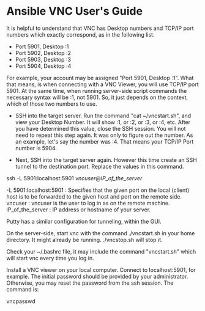 
# Ansible VNC User's Guide

It is helpful to understand that VNC has Desktop numbers and TCP/IP port numbers which exactly correspond, as in the following list.

- Port 5901, Desktop :1
- Port 5902, Desktop :2
- Port 5903, Desktop :3
- Port 5904, Desktop :4

For example, your account may be assigned "Port 5901, Desktop :1". What that means, is when connecting with a VNC Viewer, you will use TCP/IP port 5901. At the same time, when running server-side script commands the necessary syntax will be :1, not 5901. So, it just depends on the context, which of those two numbers to use.

- SSH into the target server. Run the command "cat ~/vncstart.sh", and view your Desktop Number. It will show :1, or :2, or :3, or :4, etc. After you have determined this value, close the SSH session. You will not need to repeat this step again. It was only to figure out the number. As an example, let's say the number was :4.  That means your TCP/IP Port number is 5904.

- Next, SSH into the target server again. However this time create an SSH tunnel to the destination port. Replace the values in this command.

ssh -L 5901:localhost:5901 _vncuser_@_IP_of_the_server_

-L 5901:localhost:5901 : Specifies that the given port on the local (client) host is to be forwarded to the given host and port on the remote side.
vncuser : vncuser is the user to log in as on the remote machine.
IP_of_the_server : IP address or hostname of your server.

Putty has a similar configuration for tunneling, within the GUI.

On the server-side, start vnc with the command ./vncstart.sh in your home directory. It might already be running. ./vncstop.sh will stop it.

Check your ~/.bashrc file, it may include the command "vncstart.sh" which will start vnc every time you log in.  

Install a VNC viewer on your local computer. Connect to localhost:5901, for example. The initial password should be provided by your administrator. Otherwise, you may reset the password from the ssh session. The command is:

vncpasswd
